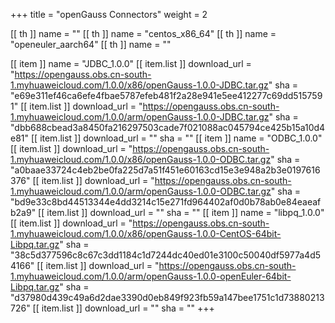 +++
title = "openGauss Connectors"
weight = 2

[[ th ]]
    name = ""
[[ th ]]
    name = "centos_x86_64"
[[ th ]]
    name = "openeuler_aarch64"
[[ th ]]
    name = ""

[[ item ]]
    name = "JDBC_1.0.0"
    [[ item.list ]]
        download_url = "https://opengauss.obs.cn-south-1.myhuaweicloud.com/1.0.0/x86/openGauss-1.0.0-JDBC.tar.gz"
        sha = "e69e311ef46ca6efe4fbae5787efeb481f2a28e941e5ee412277c69dd5157591"
    [[ item.list ]]
        download_url = "https://opengauss.obs.cn-south-1.myhuaweicloud.com/1.0.0/arm/openGauss-1.0.0-JDBC.tar.gz"
        sha = "dbb688cbead3a8450fa216297503cade7f021088ac045794ce425b15a10d4e81"
    [[ item.list ]]
        download_url = ""
        sha = ""
[[ item ]]
    name = "ODBC_1.0.0"
    [[ item.list ]]
        download_url = "https://opengauss.obs.cn-south-1.myhuaweicloud.com/1.0.0/x86/openGauss-1.0.0-ODBC.tar.gz"
        sha = "a0baae33724c4eb2be0fa225d7a51f451e60163cd15e3e948a2b3e0197616376"
    [[ item.list ]]
        download_url = "https://opengauss.obs.cn-south-1.myhuaweicloud.com/1.0.0/arm/openGauss-1.0.0-ODBC.tar.gz"
        sha = "bd9e33c8bd44513344e4dd3214c15e271fd964402af0d0b78ab0e84eaeafb2a9"
    [[ item.list ]]
        download_url = ""
        sha = ""
[[ item ]]
    name = "libpq_1.0.0"
    [[ item.list ]]
        download_url = "https://opengauss.obs.cn-south-1.myhuaweicloud.com/1.0.0/x86/openGauss-1.0.0-CentOS-64bit-Libpq.tar.gz"
        sha = "38c5d377596c8c67c3dd1184c1d7244dc40ed01e3100c50040df5977a4d54166"
    [[ item.list ]]
        download_url = "https://opengauss.obs.cn-south-1.myhuaweicloud.com/1.0.0/arm/openGauss-1.0.0-openEuler-64bit-Libpq.tar.gz"
        sha = "d37980d439c49a6d2dae3390d0eb849f923fb59a147bee1751c1d73880213726"
    [[ item.list ]]
        download_url = ""
        sha = ""
+++

